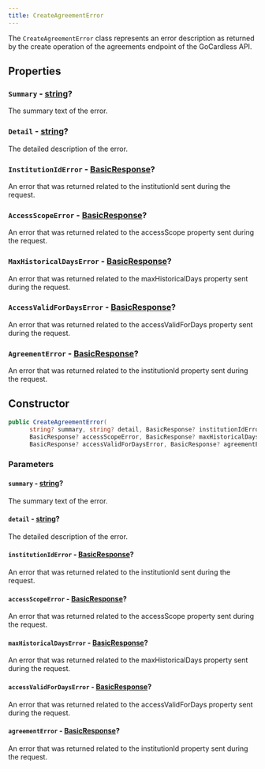 ```yaml
---
title: CreateAgreementError
---
```


The `CreateAgreementError` class represents an error description as returned by the create operation of the agreements endpoint of the GoCardless API.

## Properties

### `Summary` - [string](https://learn.microsoft.com/en-us/dotnet/csharp/language-reference/builtin-types/reference-types#the-string-type)?

The summary text of the error.

### `Detail` - [string](https://learn.microsoft.com/en-us/dotnet/csharp/language-reference/builtin-types/reference-types#the-string-type)?

The detailed description of the error.

### `InstitutionIdError` - [BasicResponse](/docs/api-reference/responses/basic-response)?

An error that was returned related to the institutionId sent during the request.

### `AccessScopeError` - [BasicResponse](/docs/api-reference/responses/basic-response)?

An error that was returned related to the accessScope property sent during the request.

### `MaxHistoricalDaysError` - [BasicResponse](/docs/api-reference/responses/basic-response)?

An error that was returned related to the maxHistoricalDays property sent during the request.

### `AccessValidForDaysError` - [BasicResponse](/docs/api-reference/responses/basic-response)?

An error that was returned related to the accessValidForDays property sent during the request.

### `AgreementError` - [BasicResponse](/docs/api-reference/responses/basic-response)?

An error that was returned related to the institutionId property sent during the request.

## Constructor

```csharp
public CreateAgreementError(
      string? summary, string? detail, BasicResponse? institutionIdError,
      BasicResponse? accessScopeError, BasicResponse? maxHistoricalDaysError,
      BasicResponse? accessValidForDaysError, BasicResponse? agreementError)
```

### Parameters

#### `summary` - [string](https://learn.microsoft.com/en-us/dotnet/csharp/language-reference/builtin-types/reference-types#the-string-type)?

The summary text of the error.

#### `detail` - [string](https://learn.microsoft.com/en-us/dotnet/csharp/language-reference/builtin-types/reference-types#the-string-type)?

The detailed description of the error.

#### `institutionIdError` - [BasicResponse](/docs/api-reference/responses/basic-response)?

An error that was returned related to the institutionId sent during the request.

#### `accessScopeError` - [BasicResponse](/docs/api-reference/responses/basic-response)?

An error that was returned related to the accessScope property sent during the request.

#### `maxHistoricalDaysError` - [BasicResponse](/docs/api-reference/responses/basic-response)?

An error that was returned related to the maxHistoricalDays property sent during the request.

#### `accessValidForDaysError` - [BasicResponse](/docs/api-reference/responses/basic-response)?

An error that was returned related to the accessValidForDays property sent during the request.

#### `agreementError` - [BasicResponse](/docs/api-reference/responses/basic-response)?

An error that was returned related to the institutionId property sent during the request.
